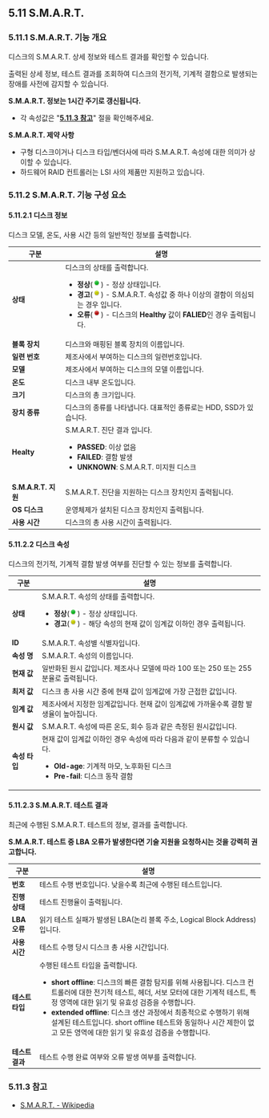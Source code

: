## 5.11 S.M.A.R.T.

### 5.11.1 S.M.A.R.T. 기능 개요

디스크의 S.M.A.R.T. 상세 정보와 테스트 결과를 확인할 수 있습니다.

출력된 상세 정보, 테스트 결과를 조회하여 디스크의 전기적, 기계적 결함으로 발생되는 장애를 사전에 감지할 수 있습니다.

<div class="notices blue element normal">
<strong>S.M.A.R.T. 정보는 1시간 주기로 갱신됩니다.</strong>

<ul>
    <li>각 속성값은 "<a href="node.xhtml#5.11.3 참고"><strong>5.11.3 참고</strong></a>" 절을 확인해주세요.</li>
</ul>
</div>

<div class="notices yellow element normal">

<strong>S.M.A.R.T. 제약 사항</strong>

<ul>
    <li>구형 디스크이거나 디스크 타입/벤더사에 따라 S.M.A.R.T. 속성에 대한 의미가 상이할 수 있습니다.</li>
    <li>하드웨어 RAID 컨트롤러는 LSI 사의 제품만 지원하고 있습니다.</li>
</ul>
</div>

### 5.11.2 S.M.A.R.T. 기능 구성 요소

#### 5.11.2.1 디스크 정보

디스크 모델, 온도, 사용 시간 등의 일반적인 정보를 출력합니다.

| 구분 | 설명 |
| ---- | ---- |
| **상태**            | 디스크의 상태를 출력합니다.<ul><li>**정상**(![ICONNORMAL](./images/icon-status-normal2.png)) - 정상 상태입니다.</li><li>**경고**(![ICONWARN](./images/icon-status-warning2.png)) - S.M.A.R.T. 속성값 중 하나 이상의 결함이 의심되는 경우 입니다.</li><li>**오류**(![ICONERR](./images/icon-status-error2.png)) - 디스크의 **Healthy** 값이 **FALIED**인 경우 출력됩니다.</li></ul> |
| **블록 장치**       | 디스크와 매핑된 블록 장치의 이름입니다. |
| **일련 번호**       | 제조사에서 부여하는 디스크의 일련번호입니다. |
| **모델**            | 제조사에서 부여하는 디스크의 모델 이름입니다. |
| **온도**            | 디스크 내부 온도입니다. |
| **크기**            | 디스크의 총 크기입니다. |
| **장치 종류**       | 디스크의 종류를 나타냅니다. 대표적인 종류로는 HDD, SSD가 있습니다. |
| **Healty**          | S.M.A.R.T. 진단 결과 입니다. <ul><li>**PASSED**: 이상 없음</li><li>**FAILED**: 결함 발생</li><li>**UNKNOWN**: S.M.A.R.T. 미지원 디스크</li></ul> |
| **S.M.A.R.T. 지원** | S.M.A.R.T. 진단을 지원하는 디스크 장치인지 출력됩니다. |
| **OS 디스크**       | 운영체제가 설치된 디스크 장치인지 출력됩니다. |
| **사용 시간**       | 디스크의 총 사용 시간이 출력됩니다. |

#### 5.11.2.2 디스크 속성

디스크의 전기적, 기계적 결함 발생 여부를 진단할 수 있는 정보를 출력합니다.

| 구분      | 설명 |
|-----------|------|
| **상태**      | S.M.A.R.T. 속성의 상태를 출력합니다.<ul><li>**정상**(![ICONNORMAL](./images/icon-status-normal2.png)) - 정상 상태입니다.</li><li>**경고**(![ICONWARN](./images/icon-status-warning2.png)) - 해당 속성의 현재 값이 임계값 이하인 경우 출력됩니다.</li></ul> |
| **ID**        | S.M.A.R.T. 속성별 식별자입니다. |
| **속성 명**   | S.M.A.R.T. 속성의 이름입니다. |
| **현재 값**   | 일반화된 원시 값입니다. 제조사나 모델에 따라 100 또는 250 또는 255 분율로 출력됩니다. |
| **최저 값**   | 디스크 총 사용 시간 중에 현재 값이 임계값에 가장 근접한 값입니다. |
| **임계 값**   | 제조사에서 지정한 임계값입니다. 현재 값이 임계값에 가까울수록 결함 발생율이 높아집니다. |
| **원시 값**   | S.M.A.R.T. 속성에 따른 온도, 회수 등과 같은 측정된 원시값입니다. |
| **속성 타입** | 현재 값이 임계값 이하인 경우 속성에 따라 다음과 같이 분류할 수 있습니다.<ul><li>**Old-age**: 기계적 마모, 노후화된 디스크</li><li>**Pre-fail**: 디스크 동작 결함</li></ul> |

#### 5.11.2.3 S.M.A.R.T. 테스트 결과

최근에 수행된 S.M.A.R.T. 테스트의 정보, 결과를 출력합니다.

<div class="notices red element normal">
<strong>S.M.A.R.T. 테스트 중 LBA 오류가 발생한다면 기술 지원을 요청하시는 것을 강력히 권고합니다.</strong>
</div>

| 구분        | 설명 |
| ----------- | ---- |
| **번호**        | 테스트 수행 번호입니다. 낮을수록 최근에 수행된 테스트입니다. |
| **진행 상태**   | 테스트 진행율이 출력됩니다. |
| **LBA 오류**    | 읽기 테스트 실패가 발생된 LBA(논리 블록 주소, Logical Block Address)입니다. |
| **사용 시간**   | 테스트 수행 당시 디스크 총 사용 시간입니다. |
| **테스트 타입** | 수행된 테스트 타입을 출력합니다.<ul><li>**short offline**: 디스크의 빠른 결함 탐지를 위해 사용됩니다. 디스크 컨트롤러에 대한 전기적 테스트, 헤더, 서보 모터에 대한 기계적 테스트, 특정 영역에 대한 읽기 및 유효성 검증을 수행합니다.</li><li>**extended offline**: 디스크 생산 과정에서 최종적으로 수행하기 위해 설계된 테스트입니다. short offline 테스트와 동일하나 시간 제한이 없고 모든 영역에 대한 읽기 및 유효성 검증을 수행합니다.</li></ul> |
| **테스트 결과** | 테스트 수행 완료 여부와 오류 발생 여부를 출력합니다.|

### 5.11.3 참고

* [S.M.A.R.T. - Wikipedia](https://ko.wikipedia.org/wiki/S.M.A.R.T.)
